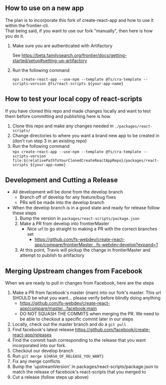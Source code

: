 ## How to use on a new app

The plan is to incorporate this fork of create-react-app and how to use it within the frontier-cli.  
That being said, if you want to use our fork "manually", then here is how you do it.

1. Make sure you are authenticated with Artifactory

   See https://beta.familysearch.org/frontier/docs/getting-started/setup#setting-up-artifactory

2. Run the following command

   `npx create-react-app --use-npm --template @fs/cra-template --scripts-version @fs/react-scripts ${your-app-name}`

## How to test your local copy of react-scripts

If you have cloned this repo and made changes locally and want to test them before committing and publishing here is how.

1. Clone this repo and make any changes needed in `./packages/react-scripts/`
2. Change directories to where you want a brand new app to be created in (don't run step 3 in an existing repo)
3. Run the following command  
   `npx create-react-app --use-npm --template @fs/cra-template --scripts-version file:${relativePathToYourClonedCreateReactAppRepo}/packages/react-scripts ${your-app-name} `

## Development and Cutting a Release

- All development will be done from the develop branch
  - Branch off of develop for any feature/bug fixes
  - PRs will be made into the develop branch
- When the develop branch is in a good state and ready for release follow these steps
  1. Bump the version in `packages/react-scripts/package.json`
  2. Make a PR from develop into frontierMaster
     - Nice url to go straight to making a PR with the correct branches set
       - https://github.com/fs-webdev/create-react-app/compare/frontierMaster...fs-webdev:develop?expand=1
  3. At this point, Travis will pickup the change in frontierMaster and attempt to publish to artifactory

## Merging Upstream changes from Facebook

When we are ready to pull in changes from Facebook, here are the steps

1. Make a PR from facebook's master (main) into our fork's master. This url SHOULD be what you want... please verify before blindly doing anything
   - https://github.com/fs-webdev/create-react-app/compare/master...facebook:main
   - DO NOT SQUASH THE COMMITS when merging the PR. We need to be able to checkout a specific commit later in our steps
2. Locally, check out the master branch and do a `git pull`
3. Find facebook's latest release https://github.com/facebook/create-react-app/releases
4. Find the commit hash corresponding to the release that you want incorporated into our fork.
5. Checkout our develop branch
6. Run `git merge ${HASH_OF_RELEASE_YOU_WANT}`
7. Fix any merge conflicts
8. Bump the 'upstreamVersion' in packages/react-scripts/package.json to match the release of facebook's react-scripts that you merged to
9. Cut a release (follow steps up above)
